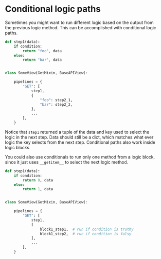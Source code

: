 # Conditional logic paths

Sometimes you might want to run different logic based on the output from the previous logic method.
This can be accomplished with conditional logic paths.

```python hl_lines="13 14 15 16"
def step1(data):
    if condition:
        return "foo", data
    else:
        return "bar", data


class SomeView(GetMixin, BaseAPIView):

    pipelines = {
        "GET": [
            step1,
            {
                "foo": step2_1,
                "bar": step2_2,
            },
            ...
        ],
    }
```

Notice that `step1` returned a tuple of the data and key used to select the logic in the next step.
Data should still be a dict, which matches what ever logic the key selects from the next step.
Conditional paths also work inside logic blocks.

You could also use conditionals to run only one method from a logic block, since it just uses
`__getitem__` to select the next logic method.

```python hl_lines="13 14 15 16"
def step1(data):
    if condition:
        return 0, data
    else:
        return 1, data


class SomeView(GetMixin, BaseAPIView):

    pipelines = {
        "GET": [
            step1,
            [
                block1_step1,  # run if condition is truthy
                block1_step2,  # run if condition is falsy
            ],
            ...
        ],
    }
```